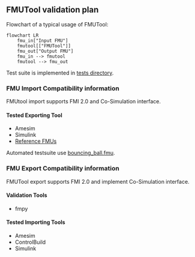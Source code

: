 ## FMUTool validation plan

Flowchart of a typical usage of FMUTool:
```mermaid
flowchart LR
    fmu_in["Input FMU"]
    fmutool[["FMUTool"]]
    fmu_out["Output FMU"]
    fmu_in --> fmutool
    fmutool --> fmu_out
```

Test suite is implemented in [tests directory](../tests).

### FMU Import Compatibility information
FMUtool import supports FMI 2.0 and Co-Simulation interface.

#### Tested Exporting Tool
- Amesim 
- Simulink
- [Reference FMUs](https://github.com/modelica/Reference-FMUs)

Automated testsuite use [bouncing_ball.fmu](../tests/bouncing_ball.fmu).


### FMU Export Compatibility information
FMUTool export supports FMI 2.0 and implement Co-Simulation interface.

#### Validation Tools
- fmpy

#### Tested Importing Tools
- Amesim
- ControlBuild
- Simulink
